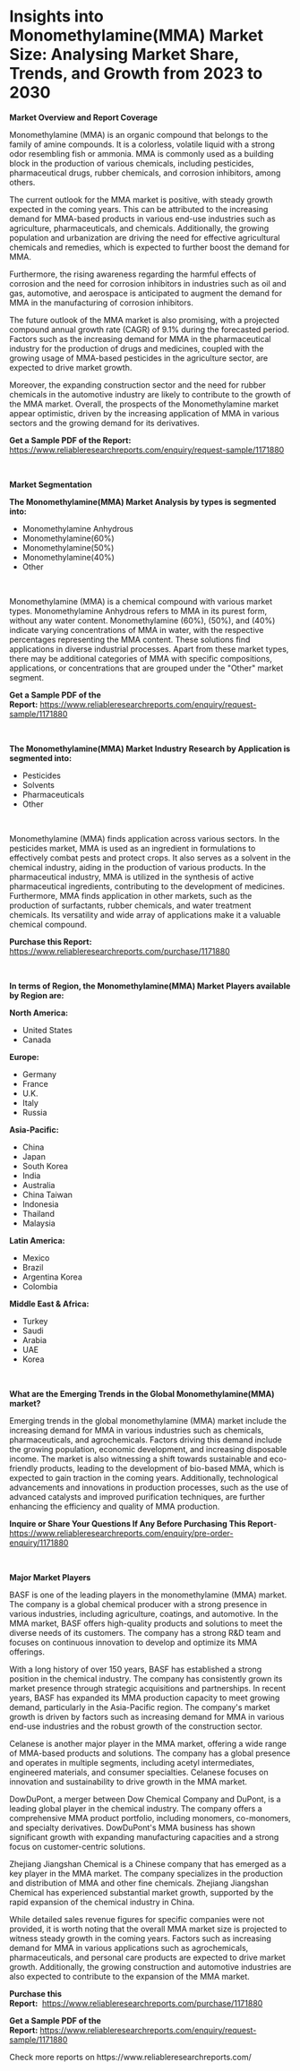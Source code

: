 <p><h1>Insights into Monomethylamine(MMA) Market Size: Analysing Market Share, Trends, and Growth from 2023 to 2030</h1></p><p><strong>Market Overview and Report Coverage</strong></p>
<p><p>Monomethylamine (MMA) is an organic compound that belongs to the family of amine compounds. It is a colorless, volatile liquid with a strong odor resembling fish or ammonia. MMA is commonly used as a building block in the production of various chemicals, including pesticides, pharmaceutical drugs, rubber chemicals, and corrosion inhibitors, among others.</p><p>The current outlook for the MMA market is positive, with steady growth expected in the coming years. This can be attributed to the increasing demand for MMA-based products in various end-use industries such as agriculture, pharmaceuticals, and chemicals. Additionally, the growing population and urbanization are driving the need for effective agricultural chemicals and remedies, which is expected to further boost the demand for MMA.</p><p>Furthermore, the rising awareness regarding the harmful effects of corrosion and the need for corrosion inhibitors in industries such as oil and gas, automotive, and aerospace is anticipated to augment the demand for MMA in the manufacturing of corrosion inhibitors.</p><p>The future outlook of the MMA market is also promising, with a projected compound annual growth rate (CAGR) of 9.1% during the forecasted period. Factors such as the increasing demand for MMA in the pharmaceutical industry for the production of drugs and medicines, coupled with the growing usage of MMA-based pesticides in the agriculture sector, are expected to drive market growth.</p><p>Moreover, the expanding construction sector and the need for rubber chemicals in the automotive industry are likely to contribute to the growth of the MMA market. Overall, the prospects of the Monomethylamine market appear optimistic, driven by the increasing application of MMA in various sectors and the growing demand for its derivatives.</p></p>
<p><strong>Get a Sample PDF of the Report:</strong> <a href="https://www.reliableresearchreports.com/enquiry/request-sample/1171880">https://www.reliableresearchreports.com/enquiry/request-sample/1171880</a></p>
<p>&nbsp;</p>
<p><strong>Market Segmentation</strong></p>
<p><strong>The Monomethylamine(MMA) Market Analysis by types is segmented into:</strong></p>
<p><ul><li>Monomethylamine Anhydrous</li><li>Monomethylamine(60%)</li><li>Monomethylamine(50%)</li><li>Monomethylamine(40%)</li><li>Other</li></ul></p>
<p>&nbsp;</p>
<p><p>Monomethylamine (MMA) is a chemical compound with various market types. Monomethylamine Anhydrous refers to MMA in its purest form, without any water content. Monomethylamine (60%), (50%), and (40%) indicate varying concentrations of MMA in water, with the respective percentages representing the MMA content. These solutions find applications in diverse industrial processes. Apart from these market types, there may be additional categories of MMA with specific compositions, applications, or concentrations that are grouped under the "Other" market segment.</p></p>
<p><strong>Get a Sample PDF of the Report:</strong>&nbsp;<a href="https://www.reliableresearchreports.com/enquiry/request-sample/1171880">https://www.reliableresearchreports.com/enquiry/request-sample/1171880</a></p>
<p>&nbsp;</p>
<p><strong>The Monomethylamine(MMA) Market Industry Research by Application is segmented into:</strong></p>
<p><ul><li>Pesticides</li><li>Solvents</li><li>Pharmaceuticals</li><li>Other</li></ul></p>
<p>&nbsp;</p>
<p><p>Monomethylamine (MMA) finds application across various sectors. In the pesticides market, MMA is used as an ingredient in formulations to effectively combat pests and protect crops. It also serves as a solvent in the chemical industry, aiding in the production of various products. In the pharmaceutical industry, MMA is utilized in the synthesis of active pharmaceutical ingredients, contributing to the development of medicines. Furthermore, MMA finds application in other markets, such as the production of surfactants, rubber chemicals, and water treatment chemicals. Its versatility and wide array of applications make it a valuable chemical compound.</p></p>
<p><strong>Purchase this Report:</strong>&nbsp; <a href="https://www.reliableresearchreports.com/purchase/1171880">https://www.reliableresearchreports.com/purchase/1171880</a></p>
<p>&nbsp;</p>
<p><strong>In terms of Region, the Monomethylamine(MMA) Market Players available by Region are:</strong></p>
<p>
    <p> <strong> North America: </strong>
        <ul>
            <li>United States</li>
            <li>Canada</li>
        </ul>
        </p> 
    <p> <strong> Europe: </strong>
        <ul>
            <li>Germany</li>
            <li>France</li>
            <li>U.K.</li>
            <li>Italy</li>
            <li>Russia</li>
        </ul>
        </p> 
    <p> <strong> Asia-Pacific: </strong>
        <ul>
            <li>China</li>
            <li>Japan</li>
            <li>South Korea</li>
            <li>India</li>
            <li>Australia</li>
            <li>China Taiwan</li>
            <li>Indonesia</li>
            <li>Thailand</li>
            <li>Malaysia</li>
        </ul>
        </p> 
    <p> <strong> Latin America: </strong>
        <ul>
            <li>Mexico</li>
            <li>Brazil</li>
            <li>Argentina Korea</li>
            <li>Colombia</li>
        </ul>
        </p> 
    <p> <strong> Middle East & Africa: </strong>
        <ul>
            <li>Turkey</li>
            <li>Saudi</li>
            <li>Arabia</li>
            <li>UAE</li>
            <li>Korea</li>
        </ul>
    </p>
    </p>
<p>&nbsp;</p>
<p><strong>What are the Emerging Trends in the Global Monomethylamine(MMA) market?</strong></p>
<p><p>Emerging trends in the global monomethylamine (MMA) market include the increasing demand for MMA in various industries such as chemicals, pharmaceuticals, and agrochemicals. Factors driving this demand include the growing population, economic development, and increasing disposable income. The market is also witnessing a shift towards sustainable and eco-friendly products, leading to the development of bio-based MMA, which is expected to gain traction in the coming years. Additionally, technological advancements and innovations in production processes, such as the use of advanced catalysts and improved purification techniques, are further enhancing the efficiency and quality of MMA production.</p></p>
<p><strong>Inquire or Share Your Questions If Any Before Purchasing This Report</strong>- <a href="https://www.reliableresearchreports.com/enquiry/pre-order-enquiry/1171880">https://www.reliableresearchreports.com/enquiry/pre-order-enquiry/1171880</a></p>
<p>&nbsp;</p>
<p><strong>Major Market Players</strong></p>
<p><p>BASF is one of the leading players in the monomethylamine (MMA) market. The company is a global chemical producer with a strong presence in various industries, including agriculture, coatings, and automotive. In the MMA market, BASF offers high-quality products and solutions to meet the diverse needs of its customers. The company has a strong R&D team and focuses on continuous innovation to develop and optimize its MMA offerings.</p><p>With a long history of over 150 years, BASF has established a strong position in the chemical industry. The company has consistently grown its market presence through strategic acquisitions and partnerships. In recent years, BASF has expanded its MMA production capacity to meet growing demand, particularly in the Asia-Pacific region. The company's market growth is driven by factors such as increasing demand for MMA in various end-use industries and the robust growth of the construction sector.</p><p>Celanese is another major player in the MMA market, offering a wide range of MMA-based products and solutions. The company has a global presence and operates in multiple segments, including acetyl intermediates, engineered materials, and consumer specialties. Celanese focuses on innovation and sustainability to drive growth in the MMA market.</p><p>DowDuPont, a merger between Dow Chemical Company and DuPont, is a leading global player in the chemical industry. The company offers a comprehensive MMA product portfolio, including monomers, co-monomers, and specialty derivatives. DowDuPont's MMA business has shown significant growth with expanding manufacturing capacities and a strong focus on customer-centric solutions.</p><p>Zhejiang Jiangshan Chemical is a Chinese company that has emerged as a key player in the MMA market. The company specializes in the production and distribution of MMA and other fine chemicals. Zhejiang Jiangshan Chemical has experienced substantial market growth, supported by the rapid expansion of the chemical industry in China.</p><p>While detailed sales revenue figures for specific companies were not provided, it is worth noting that the overall MMA market size is projected to witness steady growth in the coming years. Factors such as increasing demand for MMA in various applications such as agrochemicals, pharmaceuticals, and personal care products are expected to drive market growth. Additionally, the growing construction and automotive industries are also expected to contribute to the expansion of the MMA market.</p></p>
<p><strong>Purchase this Report:</strong>&nbsp;&nbsp;<a href="https://www.reliableresearchreports.com/purchase/1171880">https://www.reliableresearchreports.com/purchase/1171880</a></p>
<p></p>
<p><strong>Get a Sample PDF of the Report:</strong>&nbsp;<a href="https://www.reliableresearchreports.com/enquiry/request-sample/1171880">https://www.reliableresearchreports.com/enquiry/request-sample/1171880</a></p>
<p>Check more reports on https://www.reliableresearchreports.com/</p>